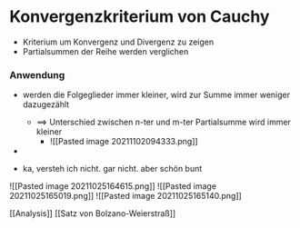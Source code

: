 # Konvergenzkriterium von Cauchy
+ Kriterium um Konvergenz und Divergenz zu zeigen
+ Partialsummen der Reihe werden verglichen

### Anwendung
+ werden die Folgeglieder immer kleiner, wird zur Summe immer weniger dazugezählt
	+ ==> Unterschied zwischen n-ter und m-ter Partialsumme wird immer kleiner
		+ ![[Pasted image 20211102094333.png]]
+ 


+ ka, versteh ich nicht. gar nicht. aber schön bunt

![[Pasted image 20211025164615.png]]
![[Pasted image 20211025165019.png]]
![[Pasted image 20211025165140.png]]

[[Analysis]] [[Satz von Bolzano-Weierstraß]]
